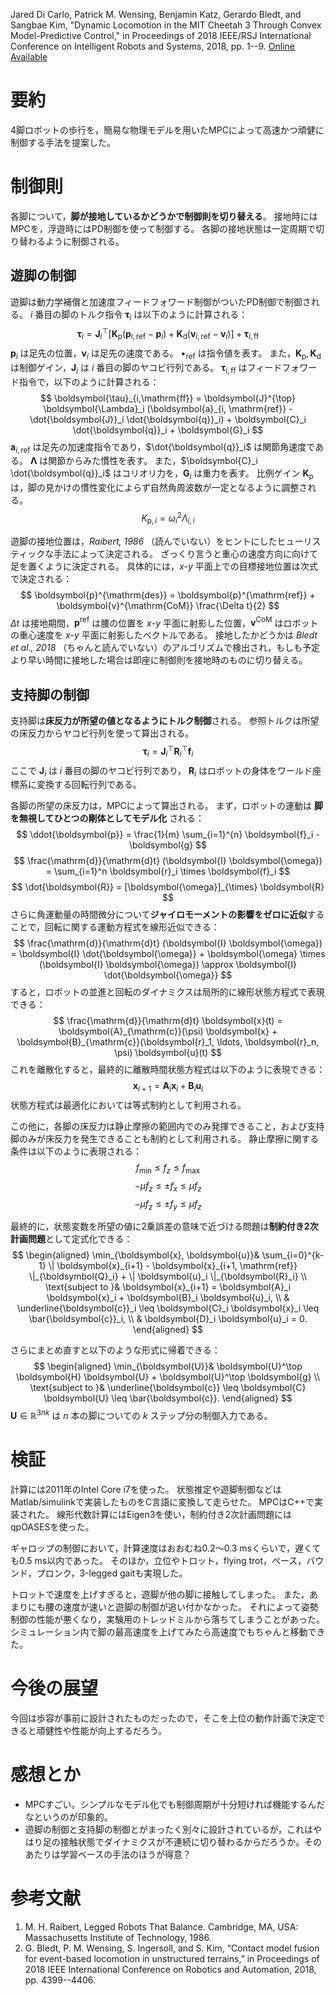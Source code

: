 Jared Di Carlo, Patrick M. Wensing, Benjamin Katz, Gerardo Bledt, and Sangbae Kim, "Dynamic Locomotion in the MIT Cheetah 3 Through Convex Model-Predictive Control," in Proceedings of 2018 IEEE/RSJ International Conference on Intelligent Robots and Systems, 2018, pp. 1--9. [Online Available](https://ieeexplore.ieee.org/document/8594448)

# 要約

4脚ロボットの歩行を，簡易な物理モデルを用いたMPCによって高速かつ頑健に制御する手法を提案した。

# 制御則

各脚について，**脚が接地しているかどうかで制御則を切り替える**。
接地時にはMPCを，浮遊時にはPD制御を使って制御する。
各脚の接地状態は一定周期で切り替わるように制御される。

## 遊脚の制御

遊脚は動力学補償と加速度フィードフォワード制御がついたPD制御で制御される。
$i$ 番目の脚のトルク指令 $\boldsymbol{\tau}_i$ は以下のように計算される：
$$
\boldsymbol{\tau}_i = \boldsymbol{J}_i^{\top} \left[ \boldsymbol{K}_{\mathrm{p}} (\boldsymbol{p}_{i, \mathrm{ref}} - \boldsymbol{p}_i) + \boldsymbol{K}_{\mathrm{d}} (\boldsymbol{v}_{i,\mathrm{ref}} - \boldsymbol{v}_i) \right] + \boldsymbol{\tau}_{i, \mathrm{ff}}
$$
$\boldsymbol{p}_i$ は足先の位置，$\boldsymbol{v}_i$ は足先の速度である。
$\bullet_{\mathrm{ref}}$ は指令値を表す。
また，$\boldsymbol{K}_{\mathrm{p}}, \boldsymbol{K}_{\mathrm{d}}$ は制御ゲイン，$\boldsymbol{J}_i$ は $i$ 番目の脚のヤコビ行列である。
$\boldsymbol{\tau}_{i,\mathrm{ff}}$ はフィードフォワード指令で，以下のように計算される：
$$
\boldsymbol{\tau}_{i,\mathrm{ff}} = \boldsymbol{J}^{\top}  \boldsymbol{\Lambda}_i (\boldsymbol{a}_{i, \mathrm{ref}} - \dot{\boldsymbol{J}}_i \dot{\boldsymbol{q}}_i) + \boldsymbol{C}_i \dot{\boldsymbol{q}}_i + \boldsymbol{G}_i
$$
$\boldsymbol{a}_{i, \mathrm{ref}}$ は足先の加速度指令であり，$\dot{\boldsymbol{q}}_i$ は関節角速度である。
$\boldsymbol{\Lambda}$ は関節からみた慣性を表す。
また，$\boldsymbol{C}_i \dot{\boldsymbol{q}}_i$ はコリオリ力を，$\boldsymbol{G}_i$ は重力を表す。
比例ゲイン $\boldsymbol{K}_{\mathrm{p}}$ は，脚の見かけの慣性変化によらず自然角周波数が一定となるように調整される。
$$
K_{\mathrm{p}, i} = \omega_i^2 \Lambda_{i, i}
$$

遊脚の接地位置は，_Raibert, 1986_ （読んでいない）をヒントにしたヒューリスティックな手法によって決定される。
ざっくり言うと重心の速度方向に向けて足を置くように決定される。
具体的には，$x$-$y$ 平面上での目標接地位置は次式で決定される：
$$
\boldsymbol{p}^{\mathrm{des}} = \boldsymbol{p}^{\mathrm{ref}} + \boldsymbol{v}^{\mathrm{CoM}} \frac{\Delta t}{2}
$$
$\Delta t$ は接地期間，$\boldsymbol{p}^{\mathrm{ref}}$ は腰の位置を $x$-$y$ 平面に射影した位置，$\boldsymbol{v}^{\mathrm{CoM}}$ はロボットの重心速度を $x$-$y$ 平面に射影したベクトルである。
接地したかどうかは _Bledt et al., 2018_ （ちゃんと読んでいない）のアルゴリズムで検出され，もしも予定より早い時間に接地した場合は即座に制御則を接地時のものに切り替える。

## 支持脚の制御

支持脚は**床反力が所望の値となるようにトルク制御**される。
参照トルクは所望の床反力からヤコビ行列を使って算出される。
$$
\boldsymbol{\tau}_i = \boldsymbol{J}_i^{\top} \boldsymbol{R}_i^{\top} \boldsymbol{f}_i
$$
ここで $\boldsymbol{J}_i$ は $i$ 番目の脚のヤコビ行列であり， $\boldsymbol{R}_i$ はロボットの身体をワールド座標系に変換する回転行列である。

各脚の所望の床反力は，MPCによって算出される。
まず，ロボットの運動は **脚を無視してひとつの剛体としてモデル化** される：
$$
\ddot{\boldsymbol{p}} = \frac{1}{m} \sum_{i=1}^{n} \boldsymbol{f}_i - \boldsymbol{g}
$$
$$
\frac{\mathrm{d}}{\mathrm{d}t} (\boldsymbol{I} \boldsymbol{\omega}) = \sum_{i=1}^n \boldsymbol{r}_i \times \boldsymbol{f}_i
$$
$$
\dot{\boldsymbol{R}} = [\boldsymbol{\omega}]_{\times} \boldsymbol{R}
$$
さらに角運動量の時間微分について**ジャイロモーメントの影響をゼロに近似**することで，回転に関する運動方程式を線形近似できる：
$$
\frac{\mathrm{d}}{\mathrm{d}t} (\boldsymbol{I} \boldsymbol{\omega}) = \boldsymbol{I} \dot{\boldsymbol{\omega}} + \boldsymbol{\omega} \times (\boldsymbol{I} \boldsymbol{\omega}) \approx \boldsymbol{I} \dot{\boldsymbol{\omega}}
$$
すると，ロボットの並進と回転のダイナミクスは局所的に線形状態方程式で表現できる：
$$
\frac{\mathrm{d}}{\mathrm{d}t} \boldsymbol{x}(t) = \boldsymbol{A}_{\mathrm{c}}(\psi) \boldsymbol{x} + \boldsymbol{B}_{\mathrm{c}}(\boldsymbol{r}_1, \ldots, \boldsymbol{r}_n, \psi) \boldsymbol{u}(t)
$$
これを離散化すると，最終的に離散時間状態方程式は以下のように表現できる：
$$
\boldsymbol{x}_{i+1} = \boldsymbol{A}_i \boldsymbol{x}_i + \boldsymbol{B}_i \boldsymbol{u}_i
$$
状態方程式は最適化においては等式制約として利用される。

この他に，各脚の床反力は静止摩擦の範囲内でのみ発揮できること，および支持脚のみが床反力を発生できることも制約として利用される。
静止摩擦に関する条件は以下のように表現される：
$$
f_{\mathrm{min}} \leq f_z \leq f_{\mathrm{max}}
$$
$$
-\mu f_z \leq \pm f_x \leq \mu f_z
$$
$$
-\mu f_z \leq \pm f_y \leq \mu f_z
$$

最終的に，状態変数を所望の値に2乗誤差の意味で近づける問題は**制約付き2次計画問題**として定式化できる：
$$
\begin{aligned}
\min_{\boldsymbol{x}, \boldsymbol{u}}& \sum_{i=0}^{k-1} \| \boldsymbol{x}_{i+1} - \boldsymbol{x}_{i+1, \mathrm{ref}} \|_{\boldsymbol{Q}_i} + \| \boldsymbol{u}_i \|_{\boldsymbol{R}_i} \\
\text{subject to }& \boldsymbol{x}_{i+1} = \boldsymbol{A}_i \boldsymbol{x}_i + \boldsymbol{B}_i \boldsymbol{u}_i, \\
& \underline{\boldsymbol{c}}_i \leq \boldsymbol{C}_i \boldsymbol{x}_i \leq \bar{\boldsymbol{c}}_i, \\
& \boldsymbol{D}_i \boldsymbol{u}_i = 0.
\end{aligned}
$$

さらにまとめ直すと以下のような形式に帰着できる：
$$
\begin{aligned}
\min_{\boldsymbol{U}}& \boldsymbol{U}^\top \boldsymbol{H} \boldsymbol{U} + \boldsymbol{U}^\top \boldsymbol{g} \\
\text{subject to }& \underline{\boldsymbol{c}} \leq \boldsymbol{C} \boldsymbol{U} \leq \bar{\boldsymbol{c}}.
\end{aligned}
$$
$\boldsymbol{U} \in \mathbb{R}^{3nk}$ は $n$ 本の脚についての $k$ ステップ分の制御入力である。

# 検証

計算には2011年のIntel Core i7を使った。
状態推定や遊脚制御などはMatlab/simulinkで実装したものをC言語に変換して走らせた。
MPCはC++で実装された。
線形代数計算にはEigen3を使い，制約付き2次計画問題にはqpOASESを使った。

ギャロップの制御において，計算速度はおおむね0.2～0.3 msくらいで，遅くても0.5 ms以内であった。
そのほか，立位やトロット，flying trot，ペース，バウンド，プロンク，3-legged gaitも実現した。

トロットで速度を上げすぎると，遊脚が他の脚に接触してしまった。
また，あまりにも腰の速度が速いと遊脚の制御が追い付かなかった。
それによって姿勢制御の性能が悪くなり，実験用のトレッドミルから落ちてしまうことがあった。
シミュレーション内で脚の最高速度を上げてみたら高速度でもちゃんと移動できた。

# 今後の展望

今回は歩容が事前に設計されたものだったので，そこを上位の動作計画で決定できると頑健性や性能が向上するだろう。

# 感想とか

- MPCすごい。シンプルなモデル化でも制御周期が十分短ければ機能するんだなというのが印象的。
- 遊脚の制御と支持脚の制御とがまったく別々に設計されているが，これはやはり足の接触状態でダイナミクスが不連続に切り替わるからだろうか。そのあたりは学習ベースの手法のほうが得意？

# 参考文献

1. M. H. Raibert, Legged Robots That Balance. Cambridge, MA, USA: Massachusetts Institute of Technology, 1986.
2. G. Bledt, P. M. Wensing, S. Ingersoll, and S. Kim, “Contact model fusion for event-based locomotion in unstructured terrains,” in Proceedings of 2018 IEEE International Conference on Robotics and Automation, 2018, pp. 4399--4406.
